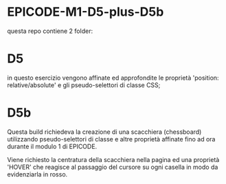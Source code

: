 # EPICODE-M1-D5-plus-D5b

questa repo contiene 2 folder:

# D5
in questo esercizio vengono affinate ed approfondite le proprietà 'position: relative/absolute' e gli pseudo-selettori di classe CSS;

# D5b
Questa build richiedeva la creazione di una scacchiera (chessboard) utilizzando pseudo-selettori di classe e altre proprietà
affinate fino ad ora durante il modulo 1 di EPICODE.

Viene richiesto la centratura della scacchiera nella pagina ed una proprietà 'HOVER' che reagisce al passaggio del cursore su ogni casella
in modo da evidenziarla in rosso.
